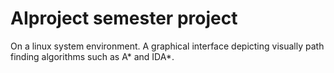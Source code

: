 # AIproject semester project 
On a linux system environment. A graphical interface depicting visually path finding algorithms such as A* and IDA*.
